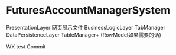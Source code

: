 # FuturesAccountManagerSystem

PresentationLayer           网页展示文件
BusinessLogicLayer          TabManager
DataPersistenceLayer        TableManager+ (RowModel如果需要的话)

WX test Commit

